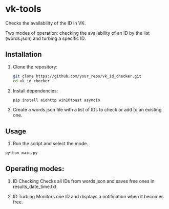 # vk-tools
Checks the availability of the ID in VK.

Two modes of operation: checking the availability of an ID by the list (words.json) and turbing a specific ID.

## Installation
1. Clone the repository:
   ```bash
   git clone https://github.com/your_repo/vk_id_checker.git
   cd vk_id_checker
2. Install dependencies:
   ```bash
   pip install aiohttp win10toast asyncio

3. Create a words.json file with a list of IDs to check or add to an existing one.

## Usage
1. Run the script and select the mode.
```bash
python main.py
```

## Operating modes:
1. ID Checking
Checks all IDs from words.json and saves free ones in results_date_time.txt.

2. ID Turbing
Monitors one ID and displays a notification when it becomes free.
